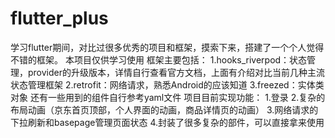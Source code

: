 # flutter_plus
学习flutter期间，对比过很多优秀的项目和框架，摸索下来，搭建了一个个人觉得不错的框架。
本项目仅供学习使用
框架主要包括：
1.hooks_riverpod：状态管理，provider的升级版本，详情自行查看官方文档，上面有介绍对比当前几种主流状态管理框架
2.retrofit：网络请求，熟悉Android的应该知道
3.freezed：实体类对象
还有一些用到的组件自行参考yaml文件
项目目前实现功能：
1.登录
2.复杂的布局动画（京东首页顶部，个人界面的动画，商品详情页的动画）
3.网络请求的下拉刷新和basepage管理页面状态
4.封装了很多复杂的部件，可以直接拿来使用
